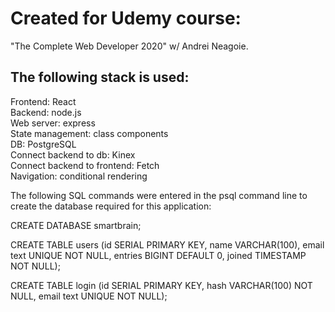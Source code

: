 # Created for Udemy course:  
"The Complete Web Developer 2020" w/ Andrei Neagoie.  

## The following stack is used:  

Frontend: React  
Backend: node.js  
Web server: express  
State management: class components  
DB: PostgreSQL  
Connect backend to db: Kinex  
Connect backend to frontend: Fetch  
Navigation: conditional rendering  

The following SQL commands were entered in the psql command line to create the database required for this application:  

CREATE DATABASE smartbrain;  

CREATE TABLE users (id SERIAL PRIMARY KEY, name VARCHAR(100), email text UNIQUE NOT NULL, entries BIGINT DEFAULT 0, joined TIMESTAMP NOT NULL);  

CREATE TABLE login (id SERIAL PRIMARY KEY, hash VARCHAR(100) NOT NULL, email text UNIQUE NOT NULL);  

